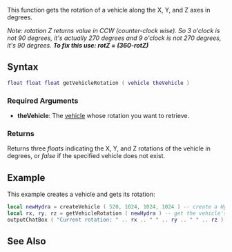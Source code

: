 This function gets the rotation of a vehicle along the X, Y, and Z axes in degrees.

*Note: rotation Z returns value in CCW (counter-clock wise). So 3 o'clock is not 90 degrees, it's actually 270 degrees and 9 o'clock is not 270 degrees, it's 90 degrees. **To fix this use: rotZ = (360-rotZ)***

Syntax
------

``` lua
float float float getVehicleRotation ( vehicle theVehicle )
```

### Required Arguments

-   **theVehicle**: The [vehicle](/vehicle.md "wikilink") whose rotation you want to retrieve.

### Returns

Returns three *floats* indicating the X, Y, and Z rotations of the vehicle in degrees, or *false* if the specified vehicle does not exist.

Example
-------

This example creates a vehicle and gets its rotation:

``` lua
local newHydra = createVehicle ( 520, 1024, 1024, 1024 ) -- create a Hydra
local rx, ry, rz = getVehicleRotation ( newHydra ) -- get the vehicle's x, y and z rotations and store them in rx, ry, and rz
outputChatBox ( "Current rotation: " .. rx .. " " .. ry .. " " .. rz ) -- output the rotations
```

See Also
--------
